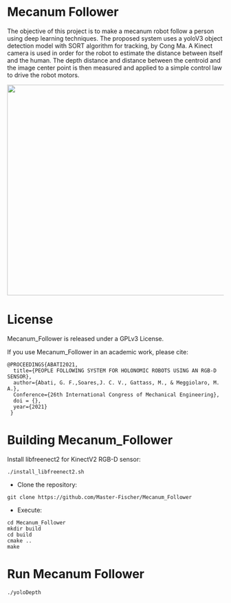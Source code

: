 # Mecanum Follower

The objective of this project is to make a mecanum robot follow a person using deep learning
techniques. The proposed system uses a yoloV3 object detection model with SORT algorithm for tracking, by Cong Ma. A Kinect camera is used in order for the  robot to estimate the distance between itself and the human. The depth distance and distance between the centroid and the image center point is then measured and applied to a  simple control law to drive the robot motors.


<img src="images/robot.jpeg"
width="773" height="489" /></a>
<!--img src="images/MOT20-01_CYTi.jpg" 
width="960" height="540" /></a!-->

# License

Mecanum_Follower is released under a GPLv3 License.

If you use Mecanum_Follower in an academic work, please cite:

    @PROCEEDINGS{ABATI2021,
      title={PEOPLE FOLLOWING SYSTEM FOR HOLONOMIC ROBOTS USING AN RGB-D SENSOR},
      author={Abati, G. F.,Soares,J. C. V., Gattass, M., & Meggiolaro, M. A.},
      Conference={26th International Congress of Mechanical Engineering},
      doi = {},
      year={2021}
     }
     
# Building Mecanum_Follower
Install libfreenect2 for KinectV2 RGB-D sensor:
```
./install_libfreenect2.sh
```

- Clone the repository:
```
git clone https://github.com/Master-Fischer/Mecanum_Follower
```

- Execute:
```
cd Mecanum_Follower
mkdir build
cd build
cmake ..
make
```


# Run Mecanum Follower 
```
./yoloDepth
```





















